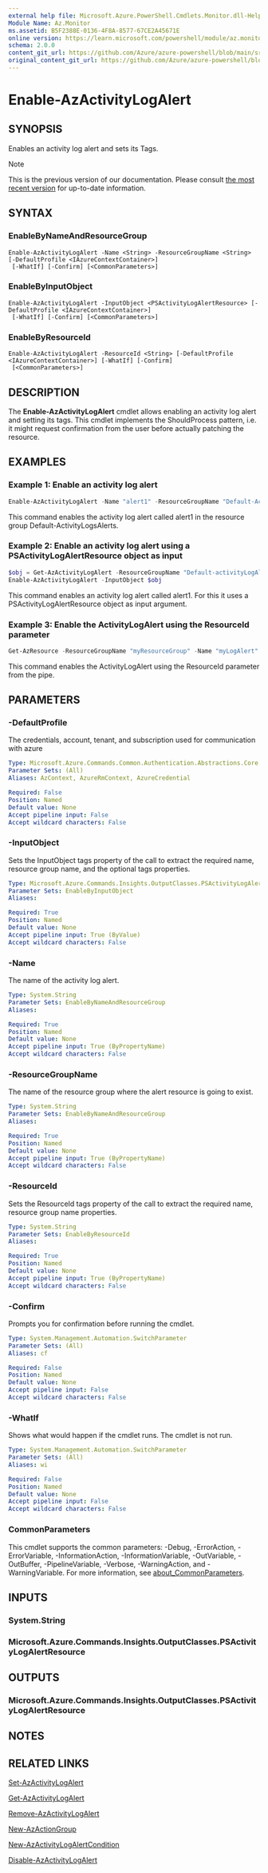 ```yaml
---
external help file: Microsoft.Azure.PowerShell.Cmdlets.Monitor.dll-Help.xml
Module Name: Az.Monitor
ms.assetid: B5F2388E-0136-4F8A-8577-67CE2A45671E
online version: https://learn.microsoft.com/powershell/module/az.monitor/enable-azactivitylogalert
schema: 2.0.0
content_git_url: https://github.com/Azure/azure-powershell/blob/main/src/Monitor/Monitor/help/Enable-AzActivityLogAlert.md
original_content_git_url: https://github.com/Azure/azure-powershell/blob/main/src/Monitor/Monitor/help/Enable-AzActivityLogAlert.md
---
```


# Enable-AzActivityLogAlert

## SYNOPSIS
Enables an activity log alert and sets its Tags.

> [!NOTE]
>This is the previous version of our documentation. Please consult [the most recent version](/powershell/module/az.monitor/enable-azactivitylogalert) for up-to-date information.

## SYNTAX

### EnableByNameAndResourceGroup
```
Enable-AzActivityLogAlert -Name <String> -ResourceGroupName <String> [-DefaultProfile <IAzureContextContainer>]
 [-WhatIf] [-Confirm] [<CommonParameters>]
```

### EnableByInputObject
```
Enable-AzActivityLogAlert -InputObject <PSActivityLogAlertResource> [-DefaultProfile <IAzureContextContainer>]
 [-WhatIf] [-Confirm] [<CommonParameters>]
```

### EnableByResourceId
```
Enable-AzActivityLogAlert -ResourceId <String> [-DefaultProfile <IAzureContextContainer>] [-WhatIf] [-Confirm]
 [<CommonParameters>]
```

## DESCRIPTION
The **Enable-AzActivityLogAlert** cmdlet allows enabling an activity log alert and setting its tags.
This cmdlet implements the ShouldProcess pattern, i.e. it might request confirmation from the user before actually patching the resource.

## EXAMPLES

### Example 1: Enable an activity log alert
```powershell
Enable-AzActivityLogAlert -Name "alert1" -ResourceGroupName "Default-ActivityLogsAlerts"
```

This command enables the activity log alert called alert1 in the resource group Default-ActivityLogsAlerts.

### Example 2: Enable an activity log alert using a PSActivityLogAlertResource object as input
```powershell
$obj = Get-AzActivityLogAlert -ResourceGroupName "Default-activityLogAlerts" -Name "alert1"
Enable-AzActivityLogAlert -InputObject $obj
```

This command enables an activity log alert called alert1. For this it uses a PSActivityLogAlertResource object as input argument.

### Example 3: Enable the ActivityLogAlert using the ResourceId parameter
```powershell
Get-AzResource -ResourceGroupName "myResourceGroup" -Name "myLogAlert" | Enable-AzActivityLogAlert
```

This command enables the ActivityLogAlert using the ResourceId parameter from the pipe.

## PARAMETERS

### -DefaultProfile
The credentials, account, tenant, and subscription used for communication with azure

```yaml
Type: Microsoft.Azure.Commands.Common.Authentication.Abstractions.Core.IAzureContextContainer
Parameter Sets: (All)
Aliases: AzContext, AzureRmContext, AzureCredential

Required: False
Position: Named
Default value: None
Accept pipeline input: False
Accept wildcard characters: False
```

### -InputObject
Sets the InputObject tags property of the call to extract the required name, resource group name, and the optional tags properties.

```yaml
Type: Microsoft.Azure.Commands.Insights.OutputClasses.PSActivityLogAlertResource
Parameter Sets: EnableByInputObject
Aliases:

Required: True
Position: Named
Default value: None
Accept pipeline input: True (ByValue)
Accept wildcard characters: False
```

### -Name
The name of the activity log alert.

```yaml
Type: System.String
Parameter Sets: EnableByNameAndResourceGroup
Aliases:

Required: True
Position: Named
Default value: None
Accept pipeline input: True (ByPropertyName)
Accept wildcard characters: False
```

### -ResourceGroupName
The name of the resource group where the alert resource is going to exist.

```yaml
Type: System.String
Parameter Sets: EnableByNameAndResourceGroup
Aliases:

Required: True
Position: Named
Default value: None
Accept pipeline input: True (ByPropertyName)
Accept wildcard characters: False
```

### -ResourceId
Sets the ResourceId tags property of the call to extract the required name, resource group name properties.

```yaml
Type: System.String
Parameter Sets: EnableByResourceId
Aliases:

Required: True
Position: Named
Default value: None
Accept pipeline input: True (ByPropertyName)
Accept wildcard characters: False
```

### -Confirm
Prompts you for confirmation before running the cmdlet.

```yaml
Type: System.Management.Automation.SwitchParameter
Parameter Sets: (All)
Aliases: cf

Required: False
Position: Named
Default value: None
Accept pipeline input: False
Accept wildcard characters: False
```

### -WhatIf
Shows what would happen if the cmdlet runs. The cmdlet is not run.

```yaml
Type: System.Management.Automation.SwitchParameter
Parameter Sets: (All)
Aliases: wi

Required: False
Position: Named
Default value: None
Accept pipeline input: False
Accept wildcard characters: False
```

### CommonParameters
This cmdlet supports the common parameters: -Debug, -ErrorAction, -ErrorVariable, -InformationAction, -InformationVariable, -OutVariable, -OutBuffer, -PipelineVariable, -Verbose, -WarningAction, and -WarningVariable. For more information, see [about_CommonParameters](http://go.microsoft.com/fwlink/?LinkID=113216).

## INPUTS

### System.String

### Microsoft.Azure.Commands.Insights.OutputClasses.PSActivityLogAlertResource

## OUTPUTS

### Microsoft.Azure.Commands.Insights.OutputClasses.PSActivityLogAlertResource

## NOTES

## RELATED LINKS

[Set-AzActivityLogAlert](./Set-AzActivityLogAlert.md)

[Get-AzActivityLogAlert](./Get-AzActivityLogAlert.md)

[Remove-AzActivityLogAlert](./Remove-AzActivityLogAlert.md)

[New-AzActionGroup](./New-AzActionGroup.md)

[New-AzActivityLogAlertCondition](./New-AzActivityLogAlertCondition.md)

[Disable-AzActivityLogAlert](./Disable-AzActivityLogAlert.md)
